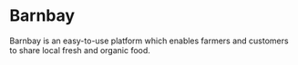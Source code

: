 Barnbay
======

Barnbay is an easy-to-use platform which enables farmers and customers to share local fresh and organic food.
